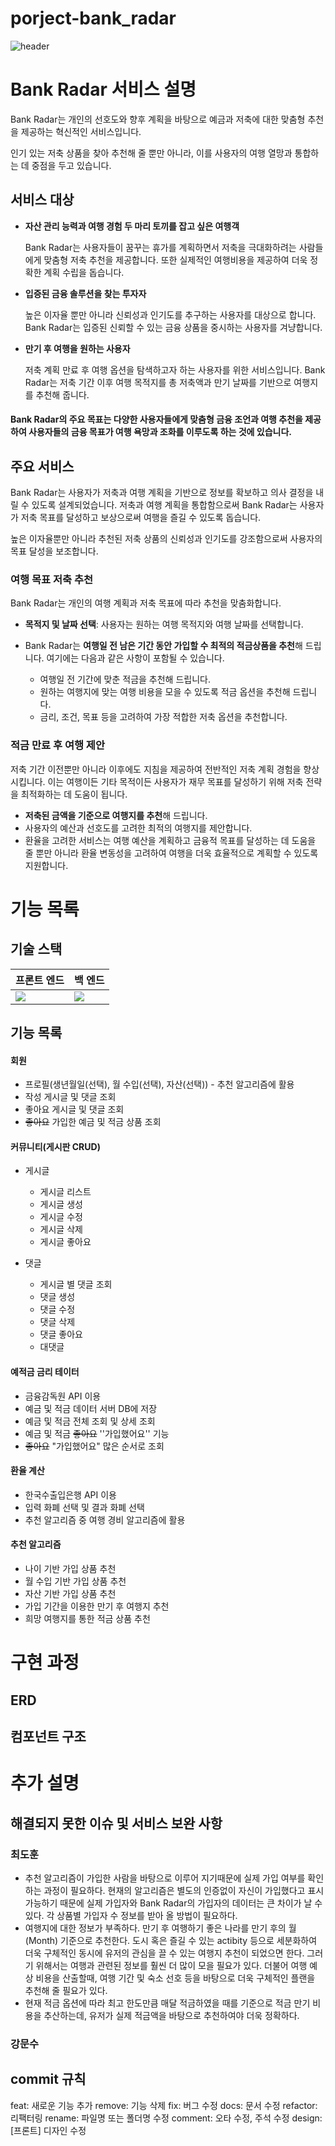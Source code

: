# porject-bank_radar

![header](https://capsule-render.vercel.app/api?type=Waving&color=auto&text=Bank%20Radar&animation=fadeIn&fontColor=0174DF)

# Bank Radar 서비스 설명

Bank Radar는 개인의 선호도와 향후 계획을 바탕으로 예금과 저축에 대한 맞춤형 추천을 제공하는 혁신적인 서비스입니다.

인기 있는 저축 상품을 찾아 추천해 줄 뿐만 아니라, 이를 사용자의 여행 열망과 통합하는 데 중점을 두고 있습니다.

## 서비스 대상

- **자산 관리 능력과 여행 경험 두 마리 토끼를 잡고 싶은 여행객**

  Bank Radar는 사용자들이 꿈꾸는 휴가를 계획하면서 저축을 극대화하려는 사람들에게 맞춤형 저축 추천을 제공합니다.
  또한 실제적인 여행비용을 제공하여 더욱 정확한 계획 수립을 돕습니다.

- **입증된 금융 솔루션을 찾는 투자자**

  높은 이자율 뿐만 아니라 신뢰성과 인기도를 추구하는 사용자를 대상으로 합니다. Bank Radar는 입증된 신뢰할 수 있는 금융 상품을 중시하는 사용자를 겨냥합니다.

- **만기 후 여행을 원하는 사용자**

  저축 계획 만료 후 여행 옵션을 탐색하고자 하는 사용자를 위한 서비스입니다. Bank Radar는 저축 기간 이후 여행 목적지를 총 저축액과 만기 날짜를 기반으로 여행지를 추천해 줍니다.

#### Bank Radar의 주요 목표는 다양한 사용자들에게 맞춤형 금융 조언과 여행 추천을 제공하여 사용자들의 금융 목표가 여행 욕망과 조화를 이루도록 하는 것에 있습니다.



## 주요 서비스

Bank Radar는 사용자가 저축과 여행 계획을 기반으로 정보를 확보하고 의사 결정을 내릴 수 있도록 설계되었습니다. 저축과 여행 계획을 통합함으로써 Bank Radar는 사용자가 저축 목표를 달성하고 보상으로써 여행을 즐길 수 있도록 돕습니다.

높은 이자율뿐만 아니라 추천된 저축 상품의 신뢰성과 인기도를 강조함으로써 사용자의 목표 달성을  보조합니다.

### 여행 목표 저축 추천

Bank Radar는 개인의 여행 계획과 저축 목표에 따라 추천을 맞춤화합니다.

- **목적지 및 날짜 선택**: 사용자는 원하는 여행 목적지와 여행 날짜를 선택합니다.

- Bank Radar는 **여행일 전 남은 기간 동안 가입할 수  최적의 적금상품을 추천**해 드립니다. 여기에는 다음과 같은 사항이 포함될 수 있습니다.

  - 여행일 전 기간에 맞춘 적금을 추천해 드립니다.
  - 원하는 여행지에 맞는 여행 비용을 모을 수 있도록 적금 옵션을 추천해 드립니다.
  - 금리, 조건, 목표 등을 고려하여 가장 적합한 저축 옵션을 추천합니다.

### 적금 만료 후 여행 제안

저축 기간 이전뿐만 아니라 이후에도 지침을 제공하여 전반적인 저축 계획 경험을 향상시킵니다. 이는 여행이든 기타 목적이든 사용자가 재무 목표를 달성하기 위해 저축 전략을 최적화하는 데 도움이 됩니다.

- **저축된 금액을 기준으로 여행지를 추천**해 드립니다.
- 사용자의 예산과 선호도를 고려한 최적의 여행지를 제안합니다.
- 환율을 고려한 서비스는 여행 예산을 계획하고 금융적 목표를 달성하는 데 도움을 줄 뿐만 아니라 환율 변동성을 고려하여 여행을 더욱 효율적으로 계획할 수 있도록 지원합니다.

# 기능 목록

## 기술 스택

| 프론트 엔드                                                  | 백 엔드                                                      |
| ------------------------------------------------------------ | ------------------------------------------------------------ |
| <img src="https://img.shields.io/badge/Vue.JS-4FC08D?style=for-the-badge&logo=Vue.js&logoColor=black"> | <img src ="https://img.shields.io/badge/DJango-092E20.svg?&style=for-the-badge&logo=django&logoColor=white"/> |

## 기능 목록

#### 회원

- 프로필(생년월일(선택), 월 수입(선택), 자산(선택)) - 추천 알고리즘에 활용
- 작성 게시글 및 댓글 조회
- 좋아요 게시글 및 댓글 조회
- ~~좋아요~~ 가입한 예금 및 적금 상품 조회

#### 커뮤니티(게시판 CRUD)

- 게시글
  - 게시글 리스트
  - 게시글 생성
  - 게시글 수정
  - 게시글 삭제
  - 게시글 좋아요

- 댓글
  - 게시글 별 댓글 조회
  - 댓글 생성
  - 댓글 수정
  - 댓글 삭제
  - 댓글 좋아요
  - 대댓글

#### 예적금 금리 테이터

- 금융감독원 API 이용
- 예금 및 적금 데이터 서버 DB에 저장
- 예금 및 적금 전체 조회 및 상세 조회
- 예금 및 적금 ~~좋아요~~ ''가입했어요'' 기능
- ~~좋아요~~ "가입했어요" 많은 순서로 조회

#### 환율 계산

- 한국수출입은행 API 이용
- 입력 화폐 선택 및 결과 화폐 선택
- 추천 알고리즘 중 여행 경비 알고리즘에 활용

#### 추천 알고리즘

- 나이 기반 가입 상품 추천
- 월 수입 기반 가입 상품 추천
- 자산 기반 가입 상품 추천
- 가입 기간을 이용한 만기 후 여행지 추천
- 희망 여행지를 통한 적금 상품 추천

# 구현 과정

## ERD

## 컴포넌트 구조

# 추가 설명

## 해결되지 못한 이슈 및 서비스 보완 사항

### 최도훈

- 추천 알고리즘이 가입한 사람을 바탕으로 이루어 지기때문에 실제 가입 여부를 확인하는 과정이 필요하다. 현재의 알고리즘은 별도의 인증없이 자신이 가입했다고 표시 가능하기 때문에 실제 가입자와 Bank Radar의 가입자의 데이터는 큰 차이가 날 수 있다. 각 상품별 가입자 수 정보를 받아 올 방법이 필요하다.
- 여행지에 대한 정보가 부족하다. 만기 후 여행하기 좋은 나라를 만기 후의 월(Month) 기준으로 추천한다. 도시 혹은 즐길 수 있는 actibity 등으로 세분화하여 더욱 구체적인 동시에 유저의 관심을 끌 수 있는 여행지 추천이 되었으면 한다. 그러기 위해서는 여행과 관련된 정보를 훨씬 더 많이 모을 필요가 있다. 더불어 여행 예상 비용을 산출할때, 여행 기간 및 숙소 선호 등을 바탕으로 더욱 구체적인 플랜을 추천해 줄 필요가 있다.
- 현재 적금 옵션에 따라 최고 한도만큼 매달 적금하였을 때를 기준으로 적금 만기 비용을 추산하는데, 유저가 실제 적금액을 바탕으로 추천하여야 더욱 정확하다.

### 강문수

## commit 규칙

feat: 새로운 기능 추가
remove: 기능 삭제
fix: 버그 수정
docs: 문서 수정
refactor: 리팩터링
rename: 파일명 또는 폴더명 수정
comment: 오타 수정, 주석 수정
design: \[프론트\] 디자인 수정
